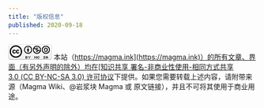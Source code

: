 ```yaml
---
title: "版权信息"
published: 2020-09-18
---
```


![](images/CC-BY-NC-SA88x31.png) 本站（[https://magma.ink](https://magma.ink)）的所有文章、界面（有另外声明的除外）均在[知识共享 署名-非商业性使用-相同方式共享 3.0 (CC BY-NC-SA 3.0) 许可协议](https://creativecommons.org/licenses/by-nc-sa/3.0/deed.zh)下提供。如果您需要转载上述内容，请附带来源（Magma Wiki、@岩浆块 Magma 或 原文链接），并且不可将其使用于商业用途。

